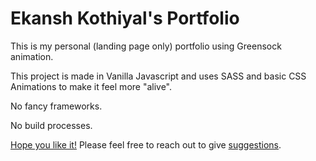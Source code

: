 # Ekansh Kothiyal's Portfolio
This is my personal (landing page only) portfolio using Greensock animation.

This project is made in Vanilla Javascript and uses SASS and basic CSS Animations to make it feel more "alive". 

No fancy frameworks.

No build processes.

[Hope you like it!](https://ekansh-kothiyal.netlify.app/)
Please feel free to reach out to give [suggestions](mailto:ekothiyal@gmail.com).
